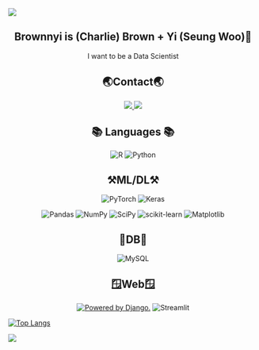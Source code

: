 <img src="https://capsule-render.vercel.app/api?type=waving&color=0080ff&height=150&section=header" />
<div align="center">

## Brownnyi is (Charlie) Brown + Yi (Seung Woo)👋 

I want to be a Data Scientist

## 🌏Contact🌏
<a href="https://brownnyi.tistory.com">
  <img src="https://img.shields.io/badge/Tistory-EA5220?style=flat&logo=Tistory&logoColor=white" />
</a>
<a href="mailto:brown970523@naver.com"><img src="https://img.shields.io/badge/Mail-32CD32?style=flat-square&logo=Mail&logoColor=white&link=mailto:brown970523@naver.com"/></a>


## 📚 Languages 📚

![R](https://img.shields.io/badge/r-%23276DC3.svg?style=for-the-badge&logo=r&logoColor=white) ![Python](https://img.shields.io/badge/python-3670A0?style=for-the-badge&logo=python&logoColor=ffdd54)

## ⚒️ML/DL⚒️

![PyTorch](https://img.shields.io/badge/PyTorch-%23EE4C2C.svg?style=for-the-badge&logo=PyTorch&logoColor=white) ![Keras](https://img.shields.io/badge/Keras-%23D00000.svg?style=for-the-badge&logo=Keras&logoColor=white) 

![Pandas](https://img.shields.io/badge/pandas-%23150458.svg?style=for-the-badge&logo=pandas&logoColor=white) ![NumPy](https://img.shields.io/badge/numpy-%23013243.svg?style=for-the-badge&logo=numpy&logoColor=white) ![SciPy](https://img.shields.io/badge/SciPy-%230C55A5.svg?style=for-the-badge&logo=scipy&logoColor=%white) ![scikit-learn](https://img.shields.io/badge/scikit--learn-%23F7931E.svg?style=for-the-badge&logo=scikit-learn&logoColor=white) ![Matplotlib](https://img.shields.io/badge/Matplotlib-%23ffffff.svg?style=for-the-badge&logo=Matplotlib&logoColor=black)

## 📒DB📒
![MySQL](https://img.shields.io/badge/mysql-4479A1.svg?style=for-the-badge&logo=mysql&logoColor=white)

## 🪟Web🪟
<a href="http://www.djangoproject.com/"><img src="https://www.djangoproject.com/m/img/badges/djangopowered126x54.gif" border="0" alt="Powered by Django." title="Powered by Django." /></a>
![Streamlit](https://img.shields.io/badge/streamlit%20-%23FF0000.svg?style=for-the-badge&logo=streamlit&logoColor=white)
</div>



[![Top Langs](https://github-readme-stats.vercel.app/api/top-langs/?username=brownnyi)](https://github.com/anuraghazra/github-readme-stats)

<img src="https://capsule-render.vercel.app/api?type=waving&color=0080ff&height=150&section=footer" />
